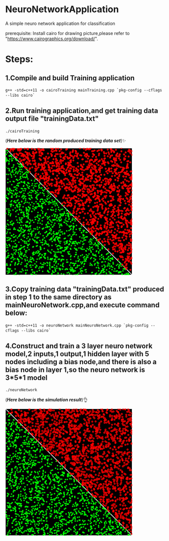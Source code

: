 # NeuroNetworkApplication
A simple neuro network application for classification 

prerequisite:
Install cairo for drawing picture,please refer to "https://www.cairographics.org/download/".

# Steps:</br>
## 1.Compile and build Training application

```
g++ -std=c++11 -o cairoTraining mainTraining.cpp `pkg-config --cflags --libs cairo`
```
## 2.Run training application,and get training data output file "trainingData.txt"

```
./cairoTraining
```
(**_Here below is the random produced training data set_**):sparkles:

![Alt text](image.png)

## 3.Copy training data "trainingData.txt" produced in step 1 to the same directory as mainNeuroNetwork.cpp,and execute command below:

```
g++ -std=c++11 -o neuroNetwork mainNeuroNetwork.cpp `pkg-config --cflags --libs cairo`
```
## 4.Construct and train a 3 layer neuro network model,2 inputs,1 output,1 hidden layer with 5 nodes including a bias node,and there is also a bias node in layer 1,so the neuro network is 3\*5\*1 model

```
./neuroNetwork
```
(**_Here below is the simulation result_**):ok_hand:

![alt text](imageSimuNew.png)
